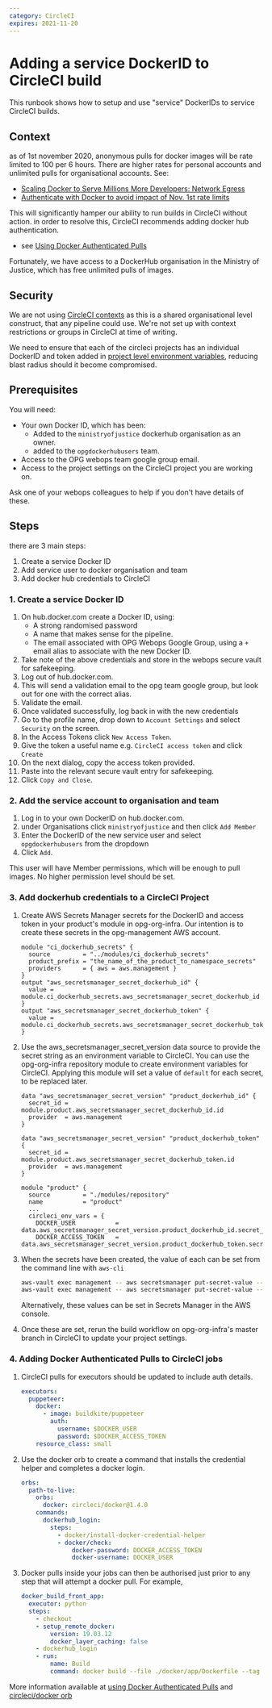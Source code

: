 ```yaml
---
category: CircleCI
expires: 2021-11-20
---
```


# Adding a service DockerID to CircleCI build

This runbook shows how to setup and use "service" DockerIDs to service CircleCI builds.

## Context

as of 1st november 2020, anonymous pulls for docker images will be rate limited to 100 per 6 hours. There are higher rates for personal accounts and unlimited pulls for organisational accounts. See:

- [Scaling Docker to Serve Millions More Developers: Network Egress](https://www.docker.com/blog/scaling-docker-to-serve-millions-more-developers-network-egress/)
- [Authenticate with Docker to avoid impact of Nov. 1st rate limits](https://discuss.circleci.com/t/authenticate-with-docker-to-avoid-impact-of-nov-1st-rate-limits/37567)

This will significantly hamper our ability to run builds in CircleCI without action. in order to resolve this, CircleCI recommends adding docker hub authentication.

- see [Using Docker Authenticated Pulls](https://circleci.com/docs/2.0/private-images/)

Fortunately, we have access to a DockerHub organisation in the Ministry of Justice, which has free unlimited pulls of images.

## Security

We are not using [CircleCI contexts](https://circleci.com/docs/2.0/contexts/) as this is a shared organisational level construct, that any pipeline could use.
We're not set up with context restrictions or groups in CircleCI at time of writing.

We need to ensure that each of the circleci projects has an individual DockerID and token added in [project level environment variables](https://circleci.com/docs/2.0/env-vars/#setting-an-environment-variable-in-a-project), reducing blast radius should it become compromised.

## Prerequisites

You will need:

- Your own Docker ID, which has been:
  - Added to the `ministryofjustice` dockerhub organisation as an owner.
  - added to the `opgdockerhubusers` team.
- Access to the OPG webops team google group email.
- Access to the project settings on the CircleCI project you are working on.

Ask one of your webops colleagues to help if you don't have details of these.

## Steps

there are 3 main steps:

1. Create a service Docker ID
2. Add service user to docker organisation and team
3. Add docker hub credentials to CircleCI

### 1. Create a service Docker ID

1. On hub.docker.com create a Docker ID, using:
   - A strong randomised password
   - A name that makes sense for the pipeline.
   - The email associated with OPG Webops Google Group, using a `+` email alias to associate with the new Docker ID.
2. Take note of the above credentials and store in the webops secure vault for safekeeping.
3. Log out of hub.docker.com.
4. This will send a validation email to the opg team google group, but look out for one with the correct alias.
5. Validate the email.
6. Once validated successfully, log back in with the new credentials
7. Go to the profile name, drop down to `Account Settings` and select `Security` on the screen.
8. In the Access Tokens click `New Access Token`.
9. Give the token a useful name e.g. `CircleCI access token` and click `Create`
10. On the next dialog, copy the access token provided.
11. Paste into the relevant secure vault entry for safekeeping.
12. Click `Copy and Close`.

### 2. Add the service account to organisation and team

1. Log in to your own DockerID on hub.docker.com.
2. under Organisations click `ministryofjustice` and then click `Add Member`
3. Enter the DockerID of the new service user and select `opgdockerhubusers` from the dropdown
4. Click `Add`.

This user will have Member permissions, which will be enough to pull images. No higher permission level should be set.

### 3. Add dockerhub credentials to a CircleCI Project

1. Create AWS Secrets Manager secrets for the DockerID and access token in your product's module in opg-org-infra. Our intention is to create these secrets in the opg-management AWS account.

    ```hcl
    module "ci_dockerhub_secrets" {
      source         = "../modules/ci_dockerhub_secrets"
      product_prefix = "the_name_of_the_product_to_namespace_secrets"
      providers      = { aws = aws.management }
    }
    output "aws_secretsmanager_secret_dockerhub_id" {
      value = module.ci_dockerhub_secrets.aws_secretsmanager_secret_dockerhub_id
    }
    output "aws_secretsmanager_secret_dockerhub_token" {
      value = module.ci_dockerhub_secrets.aws_secretsmanager_secret_dockerhub_token
    }
    ```

2. Use the aws_secretsmanager_secret_version data source to provide the secret string as an environment variable to CircleCI. You can use the opg-org-infra repository module to create environment variables for CircleCI. Applying this module will set a value of `default` for each secret, to be replaced later.

    ```hcl
    data "aws_secretsmanager_secret_version" "product_dockerhub_id" {
      secret_id = module.product.aws_secretsmanager_secret_dockerhub_id.id
      provider  = aws.management
    }

    data "aws_secretsmanager_secret_version" "product_dockerhub_token" {
      secret_id = module.product.aws_secretsmanager_secret_dockerhub_token.id
      provider  = aws.management
    }

    module "product" {
      source         = "./modules/repository"
      name           = "product"
      ...
      circleci_env_vars = {
        DOCKER_USER           = data.aws_secretsmanager_secret_version.product_dockerhub_id.secret_string
        DOCKER_ACCESS_TOKEN   = data.aws_secretsmanager_secret_version.product_dockerhub_token.secret_string
    ```

3. When the secrets have been created, the value of each can be set from the command line with `aws-cli`

    ```bash
    aws-vault exec management -- aws secretsmanager put-secret-value --secret-id product_prefix-dockerhub_id --secret-string 'somesecretstringvalue'
    aws-vault exec management -- aws secretsmanager put-secret-value --secret-id product_prefix-dockerhub_token --secret-string 'somesecretstringvalue'
    ```

    Alternatively, these values can be set in Secrets Manager in the AWS console.

4. Once these are set, rerun the build workflow on opg-org-infra's master branch in CircleCI to update your project settings.

### 4. Adding Docker Authenticated Pulls to CircleCI jobs

1. CircleCI pulls for executors should be updated to include auth details.

    ```yaml
    executors:
      puppeteer:
        docker:
          - image: buildkite/puppeteer
            auth:
              username: $DOCKER_USER
              password: $DOCKER_ACCESS_TOKEN
        resource_class: small
    ```

2. Use the docker orb to create a command that installs the credential helper and completes a docker login.

    ```yaml
    orbs:
      path-to-live:
        orbs:
          docker: circleci/docker@1.4.0
        commands:
          dockerhub_login:
            steps:
              - docker/install-docker-credential-helper
              - docker/check:
                  docker-password: DOCKER_ACCESS_TOKEN
                  docker-username: DOCKER_USER
    ```

3. Docker pulls inside your jobs can then be authorised just prior to any step that will attempt a docker pull. For example,

    ```yaml
    docker_build_front_app:
      executor: python
      steps:
        - checkout
        - setup_remote_docker:
            version: 19.03.12
            docker_layer_caching: false
        - dockerhub_login
        - run:
            name: Build
            command: docker build --file ./docker/app/Dockerfile --tag front-app:latest .
    ```

More information available at [using Docker Authenticated Pulls](https://circleci.com/docs/2.0/private-images/) and [circleci/docker orb](https://circleci.com/developer/orbs/orb/circleci/docker)
